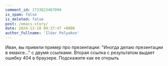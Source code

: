 ```yaml
---
comment_id: 1733823467094
is_spam: false
is_deleted: false
post: /emacs-story/
date: 2024-12-10 09:37:47 +0000
author_fullname: 'Ildar Polyakov'
---
```


Иван, вы привели пример про презентации: "Иногда делаю презентации в емаксе..." с двумя ссылками. Вторая ссылка с результатом выдает ошибку 404 в браузере. Подскажите как ее открыть  
